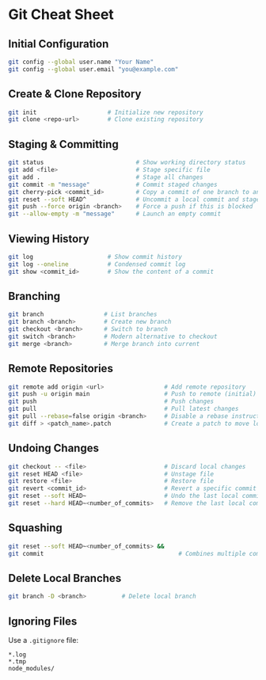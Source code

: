 # Git Cheat Sheet

## Initial Configuration
```bash
git config --global user.name "Your Name"
git config --global user.email "you@example.com"
```

## Create & Clone Repository
```bash
git init                    # Initialize new repository
git clone <repo-url>        # Clone existing repository
```

## Staging & Committing
```bash
git status                   		# Show working directory status
git add <file>               		# Stage specific file
git add .                    		# Stage all changes
git commit -m "message"      		# Commit staged changes
git cherry-pick <commit_id>  		# Copy a commit of one branch to another
git reset --soft HEAD^		 		# Uncommit a local commit and stage all changes
git push --force origin <branch>	# Force a push if this is blocked
git --allow-empty -m "message"		# Launch an empty commit
```

## Viewing History
```bash
git log                    	# Show commit history
git log --oneline          	# Condensed commit log
git show <commit_id>		# Show the content of a commit
```

## Branching
```bash
git branch                 # List branches
git branch <branch>        # Create new branch
git checkout <branch>      # Switch to branch
git switch <branch>        # Modern alternative to checkout
git merge <branch>         # Merge branch into current
```

## Remote Repositories
```bash
git remote add origin <url>     			# Add remote repository
git push -u origin main         			# Push to remote (initial)
git push                        			# Push changes
git pull                        			# Pull latest changes
git pull --rebase=false origin <branch>		# Disable a rebase instruction in a pull process
git diff > <patch_name>.patch 				# Create a patch to move local changes to another repository
```

## Undoing Changes
```bash
git checkout -- <file>          			# Discard local changes
git reset HEAD <file>           			# Unstage file
git restore <file>           				# Restore file
git revert <commit_id>          			# Revert a specific commit
git reset --soft HEAD~						# Undo the last local commit
git reset --hard HEAD~<number_of_commits>	# Remove the last local commits
```

## Squashing
```bash
git reset --soft HEAD~<number_of_commits> &&
git commit 										# Combines multiple commits into one. Use both lines
```

## Delete Local Branches
```bash
git branch -D <branch>          # Delete local branch
```

## Ignoring Files
Use a `.gitignore` file:
```
*.log
*.tmp
node_modules/
```
